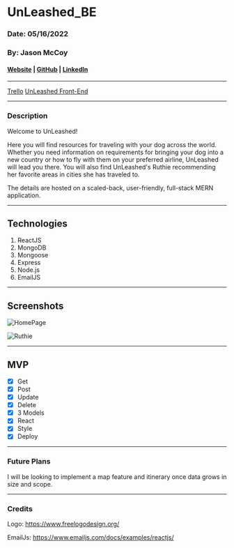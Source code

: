 # UnLeashed_BE

### Date: 05/16/2022

### By: Jason McCoy

#### [Website](https://ruunleashed.herokuapp.com/) | [GitHub](https://github.com/MC-JSON) | [LinkedIn](https://www.linkedin.com/in/jasonwmccoy/)

---

[Trello](https://trello.com/b/eENjqwAP/unleashed)
[UnLeashed Front-End](https://github.com/MC-JSON/UnLeashed_FE)

---

### Description

Welcome to UnLeashed!

Here you will find resources for traveling with your dog across the world. Whether you need information on requirements for bringing your dog into a new country or how to fly with them on your preferred airline, UnLeashed will lead you there. You will also find UnLeashed's Ruthie recommending her favorite areas in cities she has traveled to.

The details are hosted on a scaled-back, user-friendly, full-stack MERN application.

---

## Technologies

1.  ReactJS
2.  MongoDB
3.  Mongoose
4.  Express
5.  Node.js
6.  EmailJS

---

## Screenshots

![HomePage](https://res.cloudinary.com/dntpwckqi/image/upload/v1652634610/Homepage_fbazay.png)

![Ruthie](https://res.cloudinary.com/dntpwckqi/image/upload/v1652634621/Ruthie_ysmrwq.png)

---

## **MVP**

- [x] Get
- [x] Post
- [x] Update
- [x] Delete
- [x] 3 Models
- [x] React
- [x] Style
- [x] Deploy

---

### **Future Plans**

I will be looking to implement a map feature and itinerary once data grows in size and scope.

---

### **Credits**

Logo: https://www.freelogodesign.org/

EmailJs: https://www.emailjs.com/docs/examples/reactjs/

